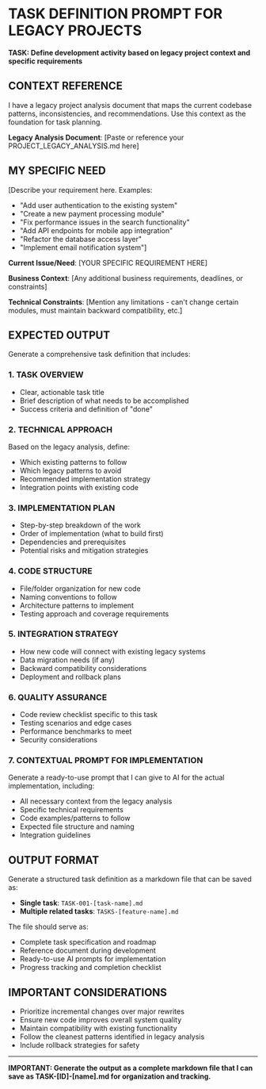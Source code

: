 # TASK DEFINITION PROMPT FOR LEGACY PROJECTS

<prompt>

**TASK: Define development activity based on legacy project context and specific requirements**

## CONTEXT REFERENCE
I have a legacy project analysis document that maps the current codebase patterns, inconsistencies, and recommendations. Use this context as the foundation for task planning.

**Legacy Analysis Document**: [Paste or reference your PROJECT_LEGACY_ANALYSIS.md here]

## MY SPECIFIC NEED
[Describe your requirement here. Examples:
- "Add user authentication to the existing system"
- "Create a new payment processing module" 
- "Fix performance issues in the search functionality"
- "Add API endpoints for mobile app integration"
- "Refactor the database access layer"
- "Implement email notification system"]

**Current Issue/Need**: [YOUR SPECIFIC REQUIREMENT HERE]

**Business Context**: [Any additional business requirements, deadlines, or constraints]

**Technical Constraints**: [Mention any limitations - can't change certain modules, must maintain backward compatibility, etc.]

## EXPECTED OUTPUT

Generate a comprehensive task definition that includes:

### 1. TASK OVERVIEW
- Clear, actionable task title
- Brief description of what needs to be accomplished
- Success criteria and definition of "done"

### 2. TECHNICAL APPROACH
Based on the legacy analysis, define:
- Which existing patterns to follow
- Which legacy patterns to avoid
- Recommended implementation strategy
- Integration points with existing code

### 3. IMPLEMENTATION PLAN
- Step-by-step breakdown of the work
- Order of implementation (what to build first)
- Dependencies and prerequisites
- Potential risks and mitigation strategies

### 4. CODE STRUCTURE
- File/folder organization for new code
- Naming conventions to follow
- Architecture patterns to implement
- Testing approach and coverage requirements

### 5. INTEGRATION STRATEGY
- How new code will connect with existing legacy systems
- Data migration needs (if any)
- Backward compatibility considerations
- Deployment and rollback plans

### 6. QUALITY ASSURANCE
- Code review checklist specific to this task
- Testing scenarios and edge cases
- Performance benchmarks to meet
- Security considerations

### 7. CONTEXTUAL PROMPT FOR IMPLEMENTATION
Generate a ready-to-use prompt that I can give to AI for the actual implementation, including:
- All necessary context from the legacy analysis
- Specific technical requirements
- Code examples/patterns to follow
- Expected file structure and naming
- Integration guidelines

## OUTPUT FORMAT
Generate a structured task definition as a markdown file that can be saved as:
- **Single task**: `TASK-001-[task-name].md` 
- **Multiple related tasks**: `TASKS-[feature-name].md`

The file should serve as:
- Complete task specification and roadmap
- Reference document during development  
- Ready-to-use AI prompts for implementation
- Progress tracking and completion checklist

## IMPORTANT CONSIDERATIONS
- Prioritize incremental changes over major rewrites
- Ensure new code improves overall system quality
- Maintain compatibility with existing functionality
- Follow the cleanest patterns identified in legacy analysis
- Include rollback strategies for safety

---

**IMPORTANT: Generate the output as a complete markdown file that I can save as TASK-[ID]-[name].md for organization and tracking.**

</prompt>